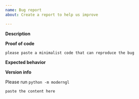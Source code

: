 ```yaml
---
name: Bug report
about: Create a report to help us improve

---
```


**Description**

<!-- A clear and concise description of what the bug is. -->

**Proof of code**

```py
please paste a minimalist code that can reproduce the bug
```

**Expected behavior**

<!-- A clear and concise description of what you expected to happen. -->

**Version info**

Please run `python -m moderngl`

```
paste the content here
```
